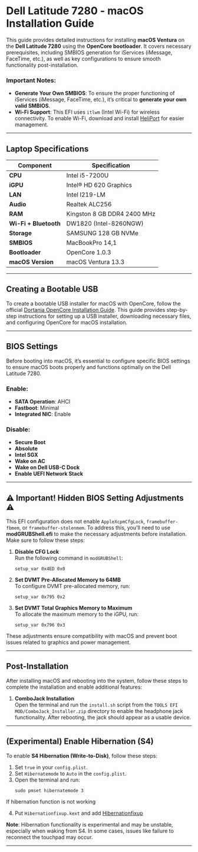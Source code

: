 # Dell Latitude 7280 - macOS Installation Guide

This guide provides detailed instructions for installing **macOS Ventura** on the **Dell Latitude 7280** using the **OpenCore bootloader**. It covers necessary prerequisites, including SMBIOS generation for iServices (iMessage, FaceTime, etc.), as well as key configurations to ensure smooth functionality post-installation.

### Important Notes:
- **Generate Your Own SMBIOS**: To ensure the proper functioning of iServices (iMessage, FaceTime, etc.), it’s critical to **generate your own valid SMBIOS**.
- **Wi-Fi Support**: This EFI uses `itlwm` (Intel Wi-Fi) for wireless connectivity. To enable Wi-Fi, download and install [HeliPort](https://github.com/OpenIntelWireless/HeliPort) for easier management.

---

## Laptop Specifications

| Component                  | Specification                         |
|----------------------------|---------------------------------------|
| **CPU**                     | Intel i5-7200U                       |
| **iGPU**                    | Intel® HD 620 Graphics                |
| **LAN**                     | Intel I219-LM                         |
| **Audio**                   | Realtek ALC256                       |
| **RAM**                     | Kingston 8 GB DDR4 2400 MHz           |
| **Wi-Fi + Bluetooth**       | DW1820 (Intel-8260NGW)                |
| **Storage**                 | SAMSUNG 128 GB NVMe                   |
| **SMBIOS**                  | MacBookPro 14,1                       |
| **Bootloader**              | OpenCore 1.0.3                        |
| **macOS Version**           | macOS Ventura 13.3                    |

---

## Creating a Bootable USB

To create a bootable USB installer for macOS with OpenCore, follow the official [Dortania OpenCore Installation Guide](https://dortania.github.io/OpenCore-Install-Guide/installer-guide/). This guide provides step-by-step instructions for setting up a USB installer, downloading necessary files, and configuring OpenCore for macOS installation.

---

## BIOS Settings

Before booting into macOS, it’s essential to configure specific BIOS settings to ensure macOS boots properly and functions optimally on the Dell Latitude 7280.

### Enable:
- **SATA Operation**: AHCI
- **Fastboot**: Minimal
- **Integrated NIC**: Enable

### Disable:
- **Secure Boot**
- **Absolute**
- **Intel SGX**
- **Wake on AC**
- **Wake on Dell USB-C Dock**
- **Enable UEFI Network Stack**

---

## ⚠️ Important! Hidden BIOS Setting Adjustments ⚠️

This EFI configuration does not enable `AppleXcpmCfgLock`, `framebuffer-fbmem`, or `framebuffer-stolenmem`. To address this, you'll need to use **modGRUBShell.efi** to make the necessary adjustments before installation. Make sure to follow these steps:

1. **Disable CFG Lock**  
   Run the following command in `modGRUBShell`:  
   ```
   setup_var 0x4ED 0x0
   ```

2. **Set DVMT Pre-Allocated Memory to 64MB**  
   To configure DVMT pre-allocated memory, run:  
   ```
   setup_var 0x795 0x2
   ```

3. **Set DVMT Total Graphics Memory to Maximum**  
   To allocate the maximum memory to the iGPU, run:  
   ```
   setup_var 0x796 0x3
   ```

These adjustments ensure compatibility with macOS and prevent boot issues related to graphics and power management.

---

## Post-Installation

After installing macOS and rebooting into the system, follow these steps to complete the installation and enable additional features:

1. **ComboJack Installation**  
   Open the terminal and run the `install.sh` script from the `TOOLS EFI MOD/ComboJack_Installer.zip` directory to enable the headphone jack functionality. After rebooting, the jack should appear as a usable device.

---

## (Experimental) Enable Hibernation (S4)

To enable **S4 Hibernation (Write-to-Disk)**, follow these steps:

1. Set  `true` in your `config.plist`.
2. Set `Hibernatemode` to `Auto` in the `config.plist`.
3. Open the terminal and run:  
   ```
   sudo pmset hibernatemode 3
   ```
If hibernation function is not working

4. Put `Hibernationfixup.kext` and add [Hibernationfixup](https://github.com/acidanthera/HibernationFixup)

**Note**: Hibernation functionality is experimental and may be unstable, especially when waking from S4. In some cases, issues like failure to reconnect the touchpad may occur.

---
